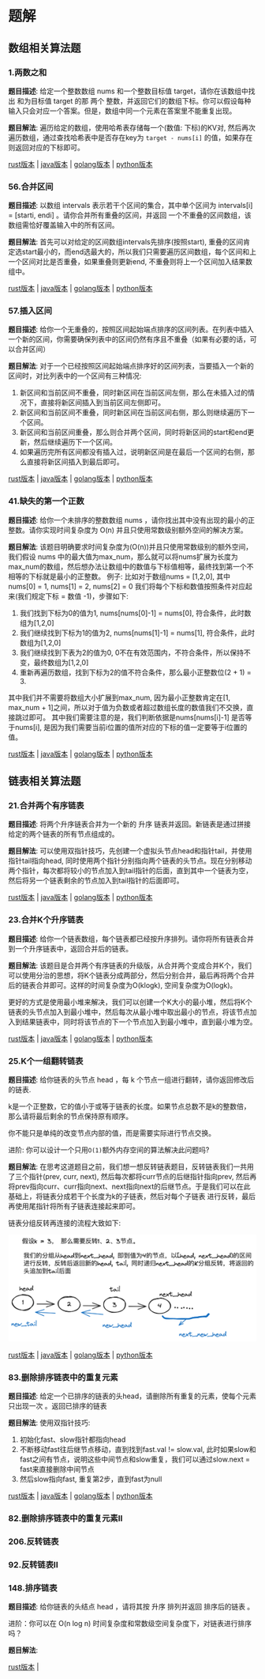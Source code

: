 # 题解

## 数组相关算法题

### 1.两数之和

**题目描述**: 给定一个整数数组 nums 和一个整数目标值 target，请你在该数组中找出 和为目标值 target  的那 两个 整数，并返回它们的数组下标。你可以假设每种输入只会对应一个答案。但是，数组中同一个元素在答案里不能重复出现。

**题目解法**: 遍历给定的数组，使用哈希表存储每一个(数值: 下标)的KV对, 然后再次遍历数组，通过查找哈希表中是否存在key为 `target - nums[i]` 的值，如果存在则返回对应的下标即可。

[rust版本](../../../codes/rust/1.两数之和.rs) |
[java版本](../../../codes/java/1.两数之和.java) |
[golang版本](../../../codes/golang/1.两数之和.go) |
[python版本](../../../codes/python/1.两数之和.py)

### 56.合并区间

**题目描述**: 以数组 intervals 表示若干个区间的集合，其中单个区间为 intervals[i] = [starti, endi] 。请你合并所有重叠的区间，并返回 一个不重叠的区间数组，该数组需恰好覆盖输入中的所有区间。

**题目解法**: 首先可以对给定的区间数组intervals先排序(按照start), 重叠的区间肯定选start最小的，而end选最大的，所以我们只需要遍历区间数组，每个区间和上一个区间对比是否重叠，如果重叠则更新end, 不重叠则将上一个区间加入结果数组中。

[rust版本](../../../codes/rust/56.合并区间.rs) |
[java版本](../../../codes/java/56.合并区间.java) |
[golang版本](../../../codes/golang/56.合并区间.go) |
[python版本](../../../codes/python/56.合并区间.py)

### 57.插入区间

**题目描述**: 给你一个无重叠的，按照区间起始端点排序的区间列表。在列表中插入一个新的区间，你需要确保列表中的区间仍然有序且不重叠（如果有必要的话，可以合并区间）

**题目解法**: 对于一个已经按照区间起始端点排序好的区间列表，当要插入一个新的区间时，对比列表中的一个区间有三种情况:

1. 新区间和当前区间不重叠，同时新区间在当前区间左侧，那么在未插入过的情况下，直接将新区间插入到当前区间左侧即可。
2. 新区间和当前区间不重叠，同时新区间在当前区间右侧，那么则继续遍历下一个区间。
3. 新区间和当前区间重叠，那么则合并两个区间，同时将新区间的start和end更新，然后继续遍历下一个区间。
4. 如果遍历完所有区间都没有插入过，说明新区间是在最后一个区间的右侧，那么直接将新区间插入到最后即可。

[rust版本](../../../codes/rust/57.插入区间.rs) |
[java版本](../../../codes/java/57.插入区间.java) |
[golang版本](../../../codes/golang/57.插入区间.go) |
[python版本](../../../codes/python/57.插入区间.py)

### 41.缺失的第一个正数

**题目描述**: 给你一个未排序的整数数组 nums ，请你找出其中没有出现的最小的正整数。请你实现时间复杂度为 O(n) 并且只使用常数级别额外空间的解决方案。

**题目解法**: 该题目明确要求时间复杂度为\(O(n)\)并且只使用常数级别的额外空间，我们假设 nums 中的最大值为max_num，那么就可以将nums扩展为长度为max_num的数组，然后想办法让数组中的数值与下标值相等，最终找到第一个不相等的下标就是最小的正整数。
例子:
比如对于数组nums = [1,2,0], 其中nums[0] = 1, nums[1] = 2, nums[2] = 0
我们将每个下标和数值按照条件对应起来(我们规定下标 = 数值 -1)，步骤如下:

1. 我们找到下标为0的值为1, nums[nums[0]-1] = nums[0], 符合条件，此时数组为[1,2,0]
2. 我们继续找到下标为1的值为2, nums[nums[1]-1] = nums[1], 符合条件，此时数组为[1,2,0]
3. 我们继续找到下表为2的值为0, 0不在有效范围内，不符合条件，所以保持不变，最终数组为[1,2,0]
4. 重新再遍历数组，找到下标为2的值不符合条件，那么最小正整数位(2 + 1) = 3.

其中我们并不需要将数组大小扩展到max_num, 因为最小正整数肯定在[1, max_num + 1]之间，所以对于值为负数或者超过数组长度的数值我们不交换，直接跳过即可。 其中我们需要注意的是，我们判断依据是nums[nums[i]-1] 是否等于nums[i], 是因为我们需要当前i位置的值所对应的下标的值一定要等于i位置的值。

[rust版本](../../../codes/rust/41.缺失的第一个正数.rs) |
[java版本](../../../codes/java/41.缺失的第一个正数.java) |
[golang版本](../../../codes/golang/41.缺失的第一个正数.go) |
[python版本](../../../codes/python/41.缺失的第一个正数.py)

## 链表相关算法题

### 21.合并两个有序链表

**题目描述**: 将两个升序链表合并为一个新的 升序 链表并返回。新链表是通过拼接给定的两个链表的所有节点组成的。

**题目解法**: 可以使用双指针技巧，先创建一个虚拟头节点head和指针tail，并使用指针tail指向head, 同时使用两个指针分别指向两个链表的头节点。现在分别移动两个指针，每次都将较小的节点加入到tail指针的后面，直到其中一个链表为空，然后将另一个链表剩余的节点加入到tail指针的后面即可。

[rust版本](../../../codes/rust/21.合并两个有序链表.rs) |
[java版本](../../../codes/java/21.合并两个有序链表.java) |
[golang版本](../../../codes/golang/21.合并两个有序链表.go) |
[python版本](../../../codes/python/21.合并两个有序链表.py)

### 23.合并K个升序链表

**题目描述**: 给你一个链表数组，每个链表都已经按升序排列。请你将所有链表合并到一个升序链表中，返回合并后的链表。

**题目解法**: 该题目是合并两个有序链表的升级版，从合并两个变成合并K个，我们可以使用分治的思想，将K个链表分成两部分，然后分别合并，最后再将两个合并后的链表合并即可。这样的时间复杂度为O(klogk), 空间复杂度为O(logk)。

更好的方式是使用最小堆来解决，我们可以创建一个K大小的最小堆，然后将K个链表的头节点加入到最小堆中，然后每次从最小堆中取出最小的节点，将该节点加入到结果链表中，同时将该节点的下一个节点加入到最小堆中，直到最小堆为空。

[rust版本](../../../codes/rust/23.合并-k-个升序链表.rs) |
[java版本](../../../codes/java/23.合并-k-个升序链表.java) |
[golang版本](../../../codes/golang/23.合并-k-个升序链表.go) |
[python版本](../../../codes/python/23.合并-k-个升序链表.py)

### 25.K个一组翻转链表

**题目描述**: 给你链表的头节点 head ，每 k 个节点一组进行翻转，请你返回修改后的链表.

k是一个正整数，它的值小于或等于链表的长度。如果节点总数不是k的整数倍，那么请将最后剩余的节点保持原有顺序。

你不能只是单纯的改变节点内部的值，而是需要实际进行节点交换。

进阶: 你可以设计一个只用`O(1)`额外内存空间的算法解决此问题吗?

**题目解法**: 在思考这道题目之前，我们想一想反转链表题目，反转链表我们一共用了三个指针(prev, curr, next), 然后每次都将curr节点的后继指针指向prev, 然后再将prev指向curr、curr指向next、next指向next的后继节点。于是我们可以在此基础上，将链表分成若干个长度为k的子链表，然后对每个子链表
进行反转，最后再使用尾指针将所有子链表连接起来即可。

链表分组反转再连接的流程大致如下:

![k个一组反转链表](../../../resources/images/数据结构/k个一组反转链表.png)

[rust版本](../../../codes/rust/25.k-个一组翻转链表.rs) |
[java版本](../../../codes/java/25.k-个一组翻转链表.java) |
[golang版本](../../../codes/golang/25.k-个一组翻转链表.go) |
[python版本](../../../codes/python/25.k-个一组翻转链表.py)

### 83.删除排序链表中的重复元素

**题目描述**: 给定一个已排序的链表的头head，请删除所有重复的元素，使每个元素只出现一次 。返回已排序的链表

**题目解法**: 使用双指针技巧:

1. 初始化fast、slow指针都指向head
2. 不断移动fast往后继节点移动，直到找到fast.val != slow.val, 此时如果slow和fast之间有节点，说明这些中间节点和slow重复，我们可以通过slow.next = fast来直接删除中间节点
3. 然后slow指向fast, 重复第2步，直到fast为null

[rust版本](../../../codes/rust/83.删除排序链表中的重复元素.rs) |
[java版本](../../../codes/java/83.删除排序链表中的重复元素.java) |
[golang版本](../../../codes/golang/83.删除排序链表中的重复元素.go) |
[python版本](../../../codes/python/83.删除排序链表中的重复元素.py)

### 82.删除排序链表中的重复元素II

### 206.反转链表

### 92.反转链表II

### 148.排序链表

**题目描述**: 给你链表的头结点 head ，请将其按 升序 排列并返回 排序后的链表 。

进阶：你可以在 O(n log n) 时间复杂度和常数级空间复杂度下，对链表进行排序吗？

**题目解法**:

[rust版本](../../../codes/rust/148.排序链表.rs) |
